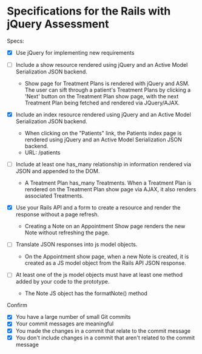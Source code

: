 # Specifications for the Rails with jQuery Assessment

Specs:
- [X] Use jQuery for implementing new requirements

- [ ] Include a show resource rendered using jQuery and an Active Model Serialization JSON backend.
  * Show page for Treatment Plans is rendered with jQuery and ASM. The user can sift through a patient's Treatment Plans by clicking a 'Next' button on the Treatment Plan show page, with the next Treatment Plan being fetched and rendered via JQuery/AJAX.

- [X] Include an index resource rendered using jQuery and an Active Model Serialization JSON backend.
  * When clicking on the "Patients" link, the Patients index page is rendered using jQuery and an Active Model Serialization JSON backend.
  * URL: /patients

- [ ] Include at least one has_many relationship in information rendered via JSON and appended to the DOM.
  * A Treatment Plan has_many Treatments. When a Treatment Plan is rendered on the Treatment Plan show page via AJAX, it also renders associated Treatments.

- [X] Use your Rails API and a form to create a resource and render the response without a page refresh.
  * Creating a Note on an Appointment Show page renders the new Note without refreshing the page.

- [ ] Translate JSON responses into js model objects.
  * On the Appointment show page, when a new Note is created, it is created as a JS model object from the Rails API JSON response.

- [ ] At least one of the js model objects must have at least one method added by your code to the prototype.
  * The Note JS object has the formatNote() method

Confirm
- [X] You have a large number of small Git commits
- [X] Your commit messages are meaningful
- [X] You made the changes in a commit that relate to the commit message
- [X] You don't include changes in a commit that aren't related to the commit message
